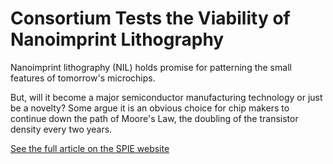 # Consortium Tests the Viability of Nanoimprint Lithography 

Nanoimprint lithography (NIL) holds promise for patterning the small features of tomorrow's microchips.
<!--break-->
But, will it become a major semiconductor manufacturing technology or just be a novelty? Some argue it is an obvious choice for chip makers to continue down the path of Moore's Law, the doubling of the transistor density every two years.
  
[See the full article on the SPIE website](http://spie.org/x37780.xml?ArticleID=x37780)